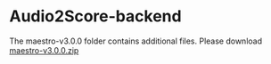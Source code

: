 # Audio2Score-backend

The maestro-v3.0.0 folder contains additional files. Please download [maestro-v3.0.0.zip](https://magenta.withgoogle.com/datasets/maestro#how-to-cite)
